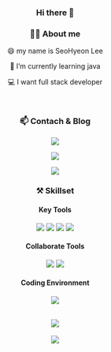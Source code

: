 
<div align=center>

### Hi there 👋


### 👩‍💻 About me

😄 my name is SeoHyeon Lee

🌱 I’m currently learning java

💻 I want full stack developer 

</div>


</br>


<div align=center>

### 📫 Contach & Blog
<!--naver mail-->
<a href="mailto:uimi7625@naver.com"><img src="https://img.shields.io/badge/naver-03C75A?style=flat-square&logo=naver&logoColor=white&link=mailto:uimi7625@naver.com"/>
<!-- gmail--> 
<a href="mailto:uimi3606@gmail.com"><img src="https://img.shields.io/badge/gmail-EA4335?style=flat-square&logo=gmail&logoColor=white&link=mailto:uimi3606@gmail.com"/>
<!--tistory-->
<a href="https://backenddevelopercorinne.tistory.com/"><img src="https://img.shields.io/badge/tistory-orange?style=flat&logo=tistory&logoColor=white"/></a> 
  
### ⚒️ Skillset  

#### Key Tools  

<!-- HTML -->
<img src="https://img.shields.io/badge/HTML5-E34F26?style=style=flat&logo=html5&logoColor=white">
<!-- CSS -->
<img src="https://img.shields.io/badge/Css3-1572B6?style=style=flat&logo=css3&logoColor=white">
<!-- JavaScript -->
<img src="https://img.shields.io/badge/Javascript-F7DF1E?style=style=flat&logo=javascript&logoColor=white">
<!-- React -->
<img src="https://img.shields.io/badge/React-61DAFB?style=style=flat&logo=react&logoColor=white"> 
   

#### Collaborate Tools  

 <!--github-->
 <img src="https://img.shields.io/badge/github-181717?style=flat-square&logo=github&logoColor=white"> 
 <!--figma-->
 <img src="https://img.shields.io/badge/figma-F24E1E?style=flat-square&logo=figma&logoColor=white"> 

 
#### Coding Environment
<!--Visual Studio Code-->
<img src="https://img.shields.io/badge/visualstudiocode-007ACC?style=flat-square&logo=visualstudiocode&logoColor=white"> 

</div>


</br>


<div align=center>

<img src="https://github-readme-stats.vercel.app/api/top-langs/?username=mynameisseohyeon&layout=compact"><br><br>
<img src="https://github-readme-stats.vercel.app/api?username=mynameisseohyeon&show_icons=true">

</div>
